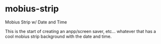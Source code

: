 # mobius-strip
Mobius Strip w/ Date and Time

This is the start of creating an anpp/screen saver, etc... whatever that has a cool mobius strip background with the date and time.
